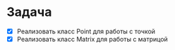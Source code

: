 <h1>Задача</h1>

- [x] Реализовать класс Point для работы с точкой
- [x] Реализовать класс Matrix для работы с матрицой
